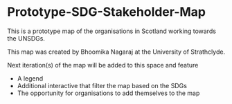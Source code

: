 # Prototype-SDG-Stakeholder-Map
This is a prototype map of the organisations in Scotland working towards the UNSDGs.

This map was created by Bhoomika Nagaraj at the University of Strathclyde. 

Next iteration(s) of the map will be added to this space and feature
- A legend 
- Additional interactive that filter the map based on the SDGs 
- The opportunity for organisations to add themselves to the map
